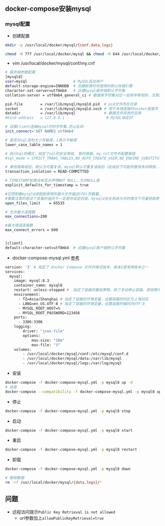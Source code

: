 ## docker-compose安装mysql


### mysql配置

* 创建配置

```sh
mkdir -p /usr/local/docker/mysql/{conf,data,logs}

chmod -R 777 /usr/local/docker/mysql && chmod -R 644 /usr/local/docker/mysql/conf
```

* vim /usr/local/docker/mysql/conf/my.cnf

```bash
# 服务端参数配置
[mysqld]
user=mysql                     # MySQL启动用户
default-storage-engine=INNODB  # 创建新表时将使用的默认存储引擎
character-set-server=utf8mb4   # 设置mysql服务端默认字符集
collation-server = utf8mb4_general_ci # 数据库字符集对应一些排序等规则，注意要和character-set-server对应

pid-file        = /var/lib/mysql/mysqld.pid  # pid文件所在目录
socket          = /var/lib/mysql/mysqld.sock # 用于本地连接的socket套接字
datadir         = /var/lib/mysql             # 数据文件存放的目录
#bind-address   = 127.0.0.1                   # MySQL绑定IP

# 设置client连接mysql时的字符集,防止乱码
init_connect='SET NAMES utf8mb4'

# 是否对sql语句大小写敏感，1表示不敏感
lower_case_table_names = 1

# 执行sql的模式，规定了sql的安全等级, 暂时屏蔽，my.cnf文件中配置报错
#sql_mode = STRICT_TRANS_TABLES,NO_AUTO_CREATE_USER,NO_ENGINE_SUBSTITUTION

# 事务隔离级别，默认为可重复读，mysql默认可重复读级别（此级别下可能参数很多间隙锁，影响性能）
transaction_isolation = READ-COMMITTED

# TIMESTAMP如果没有显示声明NOT NULL，允许NULL值
explicit_defaults_for_timestamp = true

#它控制着mysqld进程能使用的最大文件描述(FD)符数量。
#需要注意的是这个变量的值并不一定是你设定的值，mysqld会在系统允许的情况下尽量获取更多的FD数量
open_files_limit    = 65535

# 允许最大连接数
max_connections=200

#最大错误连接数
max_connect_errors = 600


[client]
default-character-set=utf8mb4  # 设置mysql客户端默认字符集
```



* docker-compose-mysql.yml  [参考](https://blog.csdn.net/weixin_40461281/article/details/111246938)

```dockerfile
version: '3' # 指定了 Docker Compose 文件的格式版本，版本3是常用版本之一
services:
  mysql:
    image: mysql:8.3
    container_name: mysql8
    restart: unless-stopped #  指定了容器的重启策略，除了手动停止容器，其他情况都自动重启容器
    environment:
      - TZ=Asia/Shanghai # 指定了容器的环境变量，设置容器的时区为上海时区
      - LANG=en_US.UTF-8 # 指定了容器的环境变量，设置容器的编码为UTF-8
      - MYSQL_ROOT_HOST=%
      - MYSQL_ROOT_PASSWORD=123456
    ports:
      - 3306:3306
    logging:
        driver: "json-file"
        options:
            max-size: "10m"
            max-file: "3"
    volumes:
        - /usr/local/docker/mysql/conf:/etc/mysql/conf.d
        - /usr/local/docker/mysql/data:/var/lib/mysql
        - /usr/local/docker/mysql/logs:/var/log/mysql
```



* 安装

```bash
docker-compose -f docker-compose-mysql.yml -p mysql8 up -d
# 或者
docker-compose --compatibility -f docker-compose-mysql.yml -p mysql8 up -d
```

* 停止

```bash
docker-compose -f docker-compose-mysql.yml -p mysql8 stop
```

* 启动

```bash
docker-compose -f docker-compose-mysql.yml -p mysql8 start
```

* 重启

```bash
docker-compose -f docker-compose-mysql.yml -p mysql8 restart
```

* 卸载

```bash
docker-compose -f docker-compose-mysql.yml -p mysql8 down

# 删除数据
rm -rf /usr/local/docker/mysql/{data,logs}/*
```





## 问题

* 远程访问提示`Public Key Retrieval is not allowed`
  * url参数加上`allowPublicKeyRetrieval=true`
